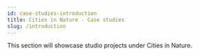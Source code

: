 ```yaml
---
id: case-studies-introduction
title: Cities in Nature - Case studies
slug: /introduction
---
```


This section will showcase studio projects under Cities in Nature.
